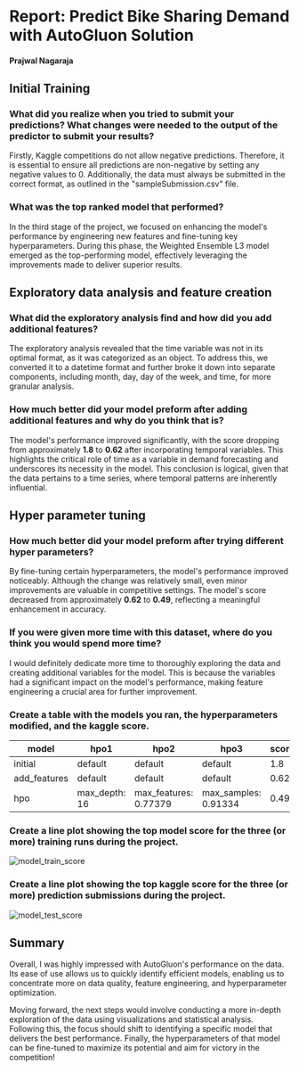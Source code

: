 # Report: Predict Bike Sharing Demand with AutoGluon Solution
#### Prajwal Nagaraja

## Initial Training
### What did you realize when you tried to submit your predictions? What changes were needed to the output of the predictor to submit your results?
Firstly, Kaggle competitions do not allow negative predictions. Therefore, it is essential to ensure all predictions are non-negative by setting any negative values to 0. Additionally, the data must always be submitted in the correct format, as outlined in the "sampleSubmission.csv" file.

### What was the top ranked model that performed?
In the third stage of the project, we focused on enhancing the model's performance by engineering new features and fine-tuning key hyperparameters. During this phase, the Weighted Ensemble L3 model emerged as the top-performing model, effectively leveraging the improvements made to deliver superior results.

## Exploratory data analysis and feature creation
### What did the exploratory analysis find and how did you add additional features?
The exploratory analysis revealed that the time variable was not in its optimal format, as it was categorized as an object. To address this, we converted it to a datetime format and further broke it down into separate components, including month, day, day of the week, and time, for more granular analysis.

### How much better did your model preform after adding additional features and why do you think that is?
The model's performance improved significantly, with the score dropping from approximately **1.8** to **0.62** after incorporating temporal variables. This highlights the critical role of time as a variable in demand forecasting and underscores its necessity in the model. This conclusion is logical, given that the data pertains to a time series, where temporal patterns are inherently influential.

## Hyper parameter tuning
### How much better did your model preform after trying different hyper parameters?
By fine-tuning certain hyperparameters, the model's performance improved noticeably. Although the change was relatively small, even minor improvements are valuable in competitive settings. The model's score decreased from approximately **0.62** to **0.49**, reflecting a meaningful enhancement in accuracy.

### If you were given more time with this dataset, where do you think you would spend more time?
I would definitely dedicate more time to thoroughly exploring the data and creating additional variables for the model. This is because the variables had a significant impact on the model's performance, making feature engineering a crucial area for further improvement.

### Create a table with the models you ran, the hyperparameters modified, and the kaggle score.
|model|hpo1|hpo2|hpo3|score|
|--|--|--|--|--|
|initial|default|default|default|1.8|
|add_features|default|default|default|0.62|
|hpo|max_depth: 16|max_features: 0.77379	|max_samples: 0.91334	|0.49|

### Create a line plot showing the top model score for the three (or more) training runs during the project.

![model_train_score](https://github.com/user-attachments/assets/be0cdf42-0655-4130-a2e2-8799b19a14df)


### Create a line plot showing the top kaggle score for the three (or more) prediction submissions during the project.

![model_test_score](https://github.com/user-attachments/assets/7f1cc8b9-de0b-4b8f-b31e-40646869a1e0)


## Summary
Overall, I was highly impressed with AutoGluon's performance on the data. Its ease of use allows us to quickly identify efficient models, enabling us to concentrate more on data quality, feature engineering, and hyperparameter optimization. 

Moving forward, the next steps would involve conducting a more in-depth exploration of the data using visualizations and statistical analysis. Following this, the focus should shift to identifying a specific model that delivers the best performance. Finally, the hyperparameters of that model can be fine-tuned to maximize its potential and aim for victory in the competition!